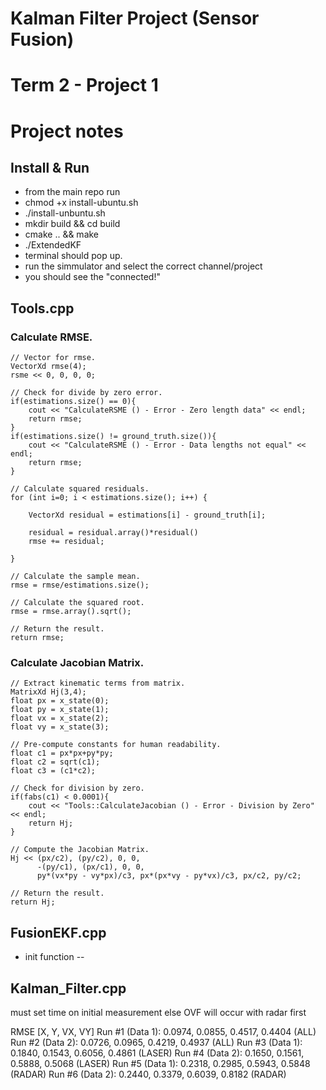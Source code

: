# Kalman Filter Project (Sensor Fusion)
# Term 2 - Project 1




# Project notes
## Install & Run
- from the main repo run 
- chmod +x install-ubuntu.sh
- ./install-unbuntu.sh
- mkdir build && cd build
- cmake .. && make
- ./ExtendedKF
- terminal should pop up.
- run the simmulator and select the correct channel/project
- you should see the "connected!"

## Tools.cpp

### Calculate RMSE.
	// Vector for rmse.
	VectorXd rmse(4);
	rsme << 0, 0, 0, 0;

	// Check for divide by zero error.
	if(estimations.size() == 0){
	    cout << "CalculateRSME () - Error - Zero length data" << endl;
	    return rmse;
	}
	if(estimations.size() != ground_truth.size()){
	    cout << "CalculateRSME () - Error - Data lengths not equal" << endl;
	    return rmse;
	}
	
	// Calculate squared residuals.
	for (int i=0; i < estimations.size(); i++) {

		VectorXd residual = estimations[i] - ground_truth[i];

		residual = residual.array()*residual()
		rmse += residual;

	}

	// Calculate the sample mean.
	rmse = rmse/estimations.size();

	// Calculate the squared root.
	rmse = rmse.array().sqrt();

	// Return the result.
	return rmse;

### Calculate Jacobian Matrix.

	// Extract kinematic terms from matrix.
	MatrixXd Hj(3,4);
	float px = x_state(0);
	float py = x_state(1);
	float vx = x_state(2);
	float vy = x_state(3);

	// Pre-compute constants for human readability.
	float c1 = px*px+py*py;
	float c2 = sqrt(c1);
	float c3 = (c1*c2);

	// Check for division by zero.
	if(fabs(c1) < 0.0001){
		cout << "Tools::CalculateJacobian () - Error - Division by Zero" << endl;
		return Hj;
	}

	// Compute the Jacobian Matrix.
	Hj << (px/c2), (py/c2), 0, 0,
		  -(py/c1), (px/c1), 0, 0,
		  py*(vx*py - vy*px)/c3, px*(px*vy - py*vx)/c3, px/c2, py/c2;

	// Return the result.
	return Hj;



## FusionEKF.cpp
- init function
-- 



## Kalman_Filter.cpp

must set time on initial measurement else OVF will occur with radar first


RMSE [X, Y, VX, VY]
Run #1 (Data 1): 0.0974, 0.0855, 0.4517, 0.4404 (ALL)
Run #2 (Data 2): 0.0726, 0.0965, 0.4219, 0.4937 (ALL)
Run #3 (Data 1): 0.1840, 0.1543, 0.6056, 0.4861 (LASER)
Run #4 (Data 2): 0.1650, 0.1561, 0.5888, 0.5068 (LASER)
Run #5 (Data 1): 0.2318, 0.2985, 0.5943, 0.5848 (RADAR)
Run #6 (Data 2): 0.2440, 0.3379, 0.6039, 0.8182 (RADAR)